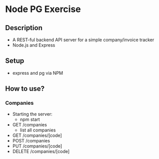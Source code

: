 # Node PG Exercise

## Description

- A REST-ful backend API server for a simple company/invoice tracker
- Node.js and Express

## Setup

- express and pg via NPM

## How to use?
### Companies
- Starting the server:
  - npm start
- GET /companies
  - list all companies
- GET /companies/[code]
- POST /companies
- PUT /companies/[code]
- DELETE /companies/[code]
